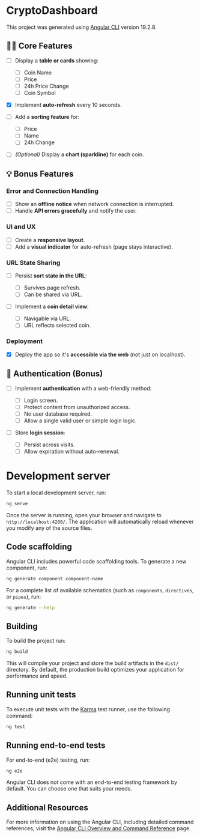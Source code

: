# CryptoDashboard

This project was generated using [Angular CLI](https://github.com/angular/angular-cli) version 19.2.8.

## 🧑‍💻 Core Features

- [ ] Display a **table or cards** showing:

  - [ ] Coin Name
  - [ ] Price
  - [ ] 24h Price Change
  - [ ] Coin Symbol

- [x] Implement **auto-refresh** every 10 seconds.

- [ ] Add a **sorting feature** for:

  - [ ] Price
  - [ ] Name
  - [ ] 24h Change

- [ ] _(Optional)_ Display a **chart (sparkline)** for each coin.

## 💡 Bonus Features

### Error and Connection Handling

- [ ] Show an **offline notice** when network connection is interrupted.
- [ ] Handle **API errors gracefully** and notify the user.

### UI and UX

- [ ] Create a **responsive layout**.
- [ ] Add a **visual indicator** for auto-refresh (page stays interactive).

### URL State Sharing

- [ ] Persist **sort state in the URL**:

  - [ ] Survives page refresh.
  - [ ] Can be shared via URL.

- [ ] Implement a **coin detail view**:
  - [ ] Navigable via URL.
  - [ ] URL reflects selected coin.

### Deployment

- [x] Deploy the app so it's **accessible via the web** (not just on localhost).

## 🔐 Authentication (Bonus)

- [ ] Implement **authentication** with a web-friendly method:

  - [ ] Login screen.
  - [ ] Protect content from unauthorized access.
  - [ ] No user database required.
  - [ ] Allow a single valid user or simple login logic.

- [ ] Store **login session**:
  - [ ] Persist across visits.
  - [ ] Allow expiration without auto-renewal.

# Development server

To start a local development server, run:

```bash
ng serve
```

Once the server is running, open your browser and navigate to `http://localhost:4200/`. The application will automatically reload whenever you modify any of the source files.

## Code scaffolding

Angular CLI includes powerful code scaffolding tools. To generate a new component, run:

```bash
ng generate component component-name
```

For a complete list of available schematics (such as `components`, `directives`, or `pipes`), run:

```bash
ng generate --help
```

## Building

To build the project run:

```bash
ng build
```

This will compile your project and store the build artifacts in the `dist/` directory. By default, the production build optimizes your application for performance and speed.

## Running unit tests

To execute unit tests with the [Karma](https://karma-runner.github.io) test runner, use the following command:

```bash
ng test
```

## Running end-to-end tests

For end-to-end (e2e) testing, run:

```bash
ng e2e
```

Angular CLI does not come with an end-to-end testing framework by default. You can choose one that suits your needs.

## Additional Resources

For more information on using the Angular CLI, including detailed command references, visit the [Angular CLI Overview and Command Reference](https://angular.dev/tools/cli) page.
